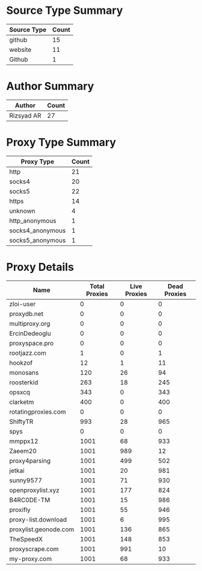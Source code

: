 # Source Type Summary

| Source Type | Count |
|-------------|-------|
| github | 15 |
| website | 11 |
| Github | 1 |


# Author Summary

| Author | Count |
|--------|-------|
| Rizsyad AR | 27 |


# Proxy Type Summary

| Proxy Type | Count |
|------------|-------|
| http | 21 |
| socks4 | 20 |
| socks5 | 22 |
| https | 14 |
| unknown | 4 |
| http_anonymous | 1 |
| socks4_anonymous | 1 |
| socks5_anonymous | 1 |


# Proxy Details

| Name | Total Proxies | Live Proxies | Dead Proxies |
|------|---------------|--------------|---------------|
| zloi-user | 0 | 0 | 0 |
| proxydb.net | 0 | 0 | 0 |
| multiproxy.org | 0 | 0 | 0 |
| ErcinDedeoglu | 0 | 0 | 0 |
| proxyspace.pro | 0 | 0 | 0 |
| rootjazz.com | 1 | 0 | 1 |
| hookzof | 12 | 1 | 11 |
| monosans | 120 | 26 | 94 |
| roosterkid | 263 | 18 | 245 |
| opsxcq | 343 | 0 | 343 |
| clarketm | 400 | 0 | 400 |
| rotatingproxies.com | 0 | 0 | 0 |
| ShiftyTR | 993 | 28 | 965 |
| spys | 0 | 0 | 0 |
| mmppx12 | 1001 | 68 | 933 |
| Zaeem20 | 1001 | 989 | 12 |
| proxy4parsing | 1001 | 499 | 502 |
| jetkai | 1001 | 20 | 981 |
| sunny9577 | 1001 | 71 | 930 |
| openproxylist.xyz | 1001 | 177 | 824 |
| B4RC0DE-TM | 1001 | 15 | 986 |
| proxifly | 1001 | 55 | 946 |
| proxy-list.download | 1001 | 6 | 995 |
| proxylist.geonode.com | 1001 | 136 | 865 |
| TheSpeedX | 1001 | 148 | 853 |
| proxyscrape.com | 1001 | 991 | 10 |
| my-proxy.com | 1001 | 68 | 933 |
